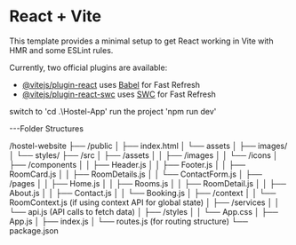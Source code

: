 # React + Vite

This template provides a minimal setup to get React working in Vite with HMR and some ESLint rules.

Currently, two official plugins are available:

- [@vitejs/plugin-react](https://github.com/vitejs/vite-plugin-react/blob/main/packages/plugin-react/README.md) uses [Babel](https://babeljs.io/) for Fast Refresh
- [@vitejs/plugin-react-swc](https://github.com/vitejs/vite-plugin-react-swc) uses [SWC](https://swc.rs/) for Fast Refresh

switch to 'cd .\Hostel-App'
run the project 'npm run dev'


---Folder Structures

/hostel-website
├── /public
│   ├── index.html
│   └── assets
│       ├── images/
│       └── styles/
├── /src
│   ├── /assets
│   │   ├── /images
│   │   └── /icons
│   ├── /components
│   │   ├── Header.js
│   │   ├── Footer.js
│   │   ├── RoomCard.js
│   │   ├── RoomDetails.js
│   │   └── ContactForm.js
│   ├── /pages
│   │   ├── Home.js
│   │   ├── Rooms.js
│   │   ├── RoomDetail.js
│   │   ├── About.js
│   │   ├── Contact.js
│   │   └── Booking.js
│   ├── /context
│   │   └── RoomContext.js (if using context API for global state)
│   ├── /services
│   │   └── api.js (API calls to fetch data)
│   ├── /styles
│   │   └── App.css
│   ├── App.js
│   ├── index.js
│   └── routes.js (for routing structure)
└── package.json
